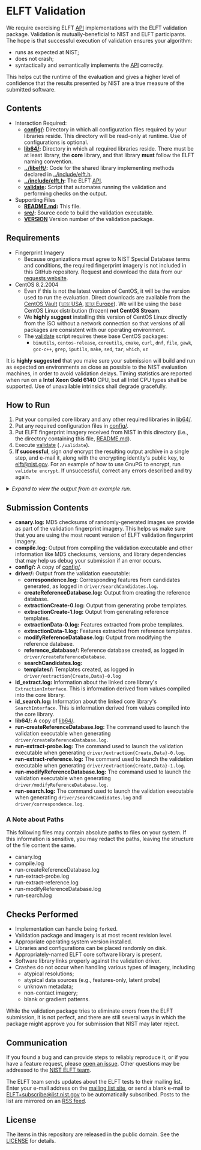 ELFT Validation
===============

We require exercising ELFT [API] implementations with the ELFT validation
package. Validation is mutually-beneficial to NIST and ELFT participants. The
hope is that successful execution of validation ensures your algorithm:

 * runs as expected at NIST;
 * does not crash;
 * syntactically and semantically implements the [API] correctly.

This helps cut the runtime of the evaluation and gives a higher level of
confidence that the results presented by NIST are a true measure of the
submitted software.

Contents
--------
 * Interaction Required:
   - **[config/]:** Directory in which all configuration files required by your
     libraries reside. This directory will be read-only at runtime. Use of
     configurations is optional.
   - **[lib64/]:** Directory in which all required libraries reside. There must
     be at least library, the **core** library, and that library **must** follow
     the ELFT naming convention.
   - **[../libelft/]:** Code for the shared library implementing methods
     declared in [../include/elft.h].
   - **[../include/elft.h]:** The ELFT [API].
   - **[validate]:** Script that automates running the validation and performing
     checks on the output.
 * Supporting Files
   - **[README.md]:** This file.
   - **[src/]:** Source code to build the validation executable.
   - **[VERSION]** Version number of the validation package.

Requirements
------------

 * Fingerprint Imagery
   - Because organizations must agree to NIST Special Database terms and
     conditions, the required fingerprint imagery is not included in this GitHub
     repository. Request and download the data from our [requests website].
 * CentOS 8.2.2004
   - Even if this is not the latest version of CentOS, it will be the version
     used to run the evaluation. Direct downloads are available from the [CentOS
     Vault] ([🇺🇸 USA], [🇪🇺 Europe]). We will be using the base CentOS
     Linux distribution (frozen) **not CentOS Stream**.
   - We **highly suggest** installing this version of CentOS Linux directly from
     the ISO without a network connection so that versions of all packages
     are consistent with our operating environment.
   - The [validate] script  requires these base CentOS packages:
      - `binutils`, `centos-release`, `coreutils`, `cmake`, `curl`, `dnf`,
        `file`, `gawk`, `gcc-c++`, `grep`, `iputils`, `make`, `sed`, `tar`,
        `which`, `xz`

It is **highly suggested** that you make sure your submission will build and run
as expected on environments as close as possible to the NIST evaluation
machines, in order to avoid validation delays. Timing statistics are reported
when run on a **Intel Xeon Gold 6140** CPU, but all Intel CPU types shall be
supported. Use of unavailable intrinsics shall degrade gracefully.

How to Run
----------
 1. Put your compiled core library and any other required libraries in [lib64/].
 2. Put any required configuration files in [config/].
 3. Put ELFT fingerprint imagery received from NIST in this directory (i.e.,
    the directory containing this file, [README.md]).
 4. Execute [validate] (`./validate`).
 5. **If successful**, sign *and* encrypt the resulting output archive in a
    single step, and e-mail it, along with the encrypting identity's public key,
    to elft@nist.gov. For an example of how to use GnuPG to encrypt, run
    `validate encrypt`. If unsuccessful, correct any errors described and try
    again.

<details>
  <summary><em>Expand to view the output from an example run.</em></summary>

```
$ cp /path/to/libelft_nullimpl_0001.so lib64/
$ cp /path/to/config.txt config/
$ cp /path/to/elft_validation_images-*.tar.xz .
$ ./validate
================================================================================
|     ELFT Validation | Version 202103121022 | 12 Mar 2021 | 10:53:28 EST      |
================================================================================
Checking for required packages... [OKAY]
Checking for previous validation attempts... [OKAY]
Checking validation version... (no Internet connection) [SKIP]
Checking OS and version... (CentOS 8.2.2004) [OKAY]
Checking for validation images... [DEFER]
 -> Expanding "elft_validation_images-202103120958.tar.xz"... [OKAY]
Checking for validation images... [OKAY]
Looking for core library... (libelft_nullimpl_0001.so) [OKAY]
Checking for known environment variables... [OKAY]
Building... [OKAY]
Checking API version... [OKAY]
Testing ExtractionInterface (probe)... [OKAY]
Checking probe extraction logs... [WARN]

================================================================================
| There are some (108) zero-byte probe templates. Please review:               |
| output/driver/extractionCreate-0.log                                         |
================================================================================
Still checking probe extraction logs... [OKAY]
Testing ExtractionInterface (reference)... [OKAY]
Checking reference extraction logs... [WARN]

================================================================================
| There are some (55) zero-byte reference templates. Please review:            |
| output/driver/extractionCreate-1.log                                         |
================================================================================
Still checking reference extraction logs... [OKAY]
Testing reference database creation... [OKAY]
Testing reference database modification... [OKAY]
Testing SearchInterface... [OKAY]
Checking search logs (candidates)... [WARN]

================================================================================
| There are some (432) searches that returned successfully, but did not        |
| produce any candidates. Please review:                                       |
| /mnt/isiA01/users/gfiumara/git/elft_public/elft_1_x/validation/output/driver |
| /searchCandidates.log                                                        |
================================================================================
Still checking search logs... [OKAY]
Creating validation submission... (elft_validation_nullimpl_0001.tar.xz) [OKAY]

================================================================================
| Please review the marketing and CBEFF information compiled into your         |
| library to ensure correctness:                                               |
|                                                                              |
| Exemplar Feature Extraction Algorithm Marketing Identifier =                 |
| NullImplementation Exemplar Extractor 1.0                                    |
| Exemplar Feature Extraction Algorithm CBEFF Owner = 0x000F                   |
| Exemplar Feature Extraction Algorithm CBEFF Identifier = 0xF1A7              |
| Latent Feature Extraction Algorithm Marketing Identifier =                   |
| NullImplementation Latent Extractor 1.0                                      |
| Latent Feature Extraction Algorithm CBEFF Owner = 0x000F                     |
| Latent Feature Extraction Algorithm CBEFF Identifier = 0x01AC                |
| Search Algorithm Marketing Identifier = NullImplementation Matcher 1.0       |
| Search Algorithm CBEFF Owner = 0x000F                                        |
| Search Algorithm CBEFF Identifier = 0x0101                                   |
================================================================================

++++++++++++++++++++++++++++++++++++++++++++++++++++++++++++++++++++++++++++++++
+ This script could not check online to ensure there are no updates            +
+ available. NIST requires that ELFT submissions always use the latest         +
+ version. Retrieve the latest version number by visiting the URL below and    +
+ be sure it matches this version: 202103121022.                               +
+                                                                              +
+ https://github.com/usnistgov/elft/tree/master/elft_1_x/validation/VERSION    +
+                                                                              +
+ If these numbers don't match, visit our website to retrieve the latest       +
+ version.                                                                     +
++++++++++++++++++++++++++++++++++++++++++++++++++++++++++++++++++++++++++++++++

================================================================================
| You have successfully completed your part of ELFT validation. Please sign    |
| and encrypt the file listed below (run './validate encrypt' for an example). |
|                                                                              |
|                     elft_validation_nullimpl_0001.tar.xz                     |
|                                                                              |
| elft_validation_nullimpl_0001.tar.xz.asc will likely too big for NIST's      |
| email server, so please contact elft@nist.gov for an upload link for both    |
| elft_validation_nullimpl_0001.tar.xz.asc and your public key.                |
================================================================================
Completed: 12 Mar 2021 | 10:55:20 EST (Runtime: 112s)
```
</details>

Submission Contents
-------------------

 * **canary.log:** MD5 checksums of randomly-generated images we provide as part
   of the validation fingerprint imagery. This helps us make sure that you are
   using the most recent version of ELFT validation fingerprint imagery.
 * **compile.log:** Output from compiling the validation executable and other
   information like MD5 checksums, versions, and library dependencies that may
   help us debug your submission if an error occurs.
 * **config/:** A copy of [config/].
 * **driver/:** Output from the validation executable:
   * **correspondence.log:** Corresponding features from candidates generated,
     as logged in `driver/searchCandidates.log`.
   * **createReferenceDatabase.log:** Output from creating the reference
     database.
   * **extractionCreate-0.log:** Output from generating probe templates.
   * **extractionCreate-1.log:** Output from generating reference templates.
   * **extractionData-0.log:** Features extracted from probe templates.
   * **extractionData-1.log:** Features extracted from reference templates.
   * **modifyReferenceDatabase.log:** Output from modifying the reference
     database.
   * **reference_database/:** Reference database created, as logged in
    `driver/createReferenceDatabase`.
   * **searchCandidates.log:**
   * **templates/:** Templates created, as logged in
     `driver/extraction{Create,Data}-0.log`
 * **id_extract.log:** Information about the linked core library's
   `ExtractionInterface`. This is information derived from values compiled into
   the core library.
 * **id_search.log:** Information about the linked core library's
   `SearchInterface`. This is information derived from values compiled into
   the core library.
 * **lib64/:** A copy of [lib64/].
 * **run-createReferenceDatabase.log:** The command used to launch the
   validation executable when generating `driver/createReferenceDatabase.log`.
 * **run-extract-probe.log:** The command used to launch the validation
   executable when generating `driver/extraction{Create,Data}-0.log`.
 * **run-extract-reference.log:** The command used to launch the validation
   executable when generating `driver/extraction{Create,Data}-1.log`.
 * **run-modifyReferenceDatabase.log:** The command used to launch the
   validation executable when generating `driver/modifyReferenceDatabase.log`.
 * **run-search.log:** The command used to launch the
   validation executable when generating `driver/searchCandidates.log` and
   `driver/correspondence.log`.

### A Note about Paths
This following  files may contain absolute paths to files on your system. If
this information is sensitive, you may redact the paths, leaving the structure
of the file content the same.

 * canary.log
 * compile.log
 * run-createReferenceDatabase.log
 * run-extract-probe.log
 * run-extract-reference.log
 * run-modifyReferenceDatabase.log
 * run-search.log

Checks Performed
----------------

 * Implementation can handle being `fork`ed.
 * Validation package and imagery is at most recent revision level.
 * Appropriate operating system version installed.
 * Libraries and configurations can be placed randomly on disk.
 * Appropriately-named ELFT core software library is present.
 * Software library links properly against the validation driver.
 * Crashes do not occur when handling various types of imagery, including
   - atypical resolutions;
   - atypical data sources (e.g., features-only, latent probe)
   - unknown metadata;
   - non-contact imagery;
   - blank or gradient patterns.

While the validation package tries to eliminate errors from the ELFT
submission, it is not perfect, and there are still several ways in which the
package might approve you for submission that NIST may later reject.

Communication
-------------
If you found a bug and can provide steps to reliably reproduce it, or if you
have a feature request, please [open an issue]. Other questions may be addressed
to the [NIST ELFT team].

The ELFT team sends updates about the ELFT tests to their mailing list. Enter
your e-mail address on the [mailing list site], or send a blank e-mail to
ELFT+subscribe@list.nist.gov to be automatically subscribed. Posts to the list
are mirrored on an [RSS feed].

License
-------
The items in this repository are released in the public domain. See the
[LICENSE] for details.

[API]: https://pages.nist.gov/elft/elft_1_x/doc/api/
[CentOS Vault]: https://vault.centos.org/
[🇺🇸 USA]: https://mirrors.oit.uci.edu/centos/8.2.2004/isos/x86_64/CentOS-8.2.2004-x86_64-dvd1.iso
[🇪🇺 Europe]: http://mirror.nsc.liu.se/centos-store/8.2.2004/isos/x86_64/CentOS-8.2.2004-x86_64-dvd1.iso
[lib64/]: https://github.com/usnistgov/elft/blob/master/elft_1_x/validation/lib64
[../libelft/]: https://github.com/usnistgov/elft/blob/master/elft_1_x/libelft
[../include/elft.h]: https://github.com/usnistgov/elft/blob/master/elft_1_x/include/elft.h
[bin/]: https://github.com/usnistgov/elft/blob/master/elft_1_x/validation/bin
[config/]: https://github.com/usnistgov/elft/blob/master/elft_1_x/validation/config
[README.md]: https://github.com/usnistgov/elft/blob/master/elft_1_x/validation/README.md
[src/]: https://github.com/usnistgov/elft/blob/master/elft_1_x/validation/src
[VERSION]: https://github.com/usnistgov/elft/blob/master/elft_1_x/validation/VERSION
[validate]: https://github.com/usnistgov/elft/blob/master/elft_1_x/validation/validate
[NIST ELFT team]: mailto:elft@nist.gov
[open an issue]: https://github.com/usnistgov/elft/issues
[mailing list site]: https://groups.google.com/a/list.nist.gov/forum/#!forum/elft/join
[RSS feed]: https://groups.google.com/a/list.nist.gov/forum/feed/elft/msgs/rss.xml
[LICENSE]: https://github.com/usnistgov/elft/blob/master/LICENSE.md
[test plan]: https://pages.nist.gov/elft/doc/elft_1_x/testplan.pdf
[requests website]: https://nigos.nist.gov/datasets/elft_validation/request
